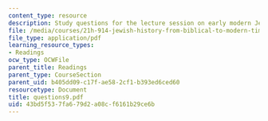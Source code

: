 ```yaml
---
content_type: resource
description: Study questions for the lecture session on early modern Jewry.
file: /media/courses/21h-914-jewish-history-from-biblical-to-modern-times-fall-2007/43bd5f537fa679d2a08cf6161b29ce6b_questions9.pdf
file_type: application/pdf
learning_resource_types:
- Readings
ocw_type: OCWFile
parent_title: Readings
parent_type: CourseSection
parent_uid: b405dd09-c17f-ae58-2cf1-b393ed6ced60
resourcetype: Document
title: questions9.pdf
uid: 43bd5f53-7fa6-79d2-a08c-f6161b29ce6b
---
```

